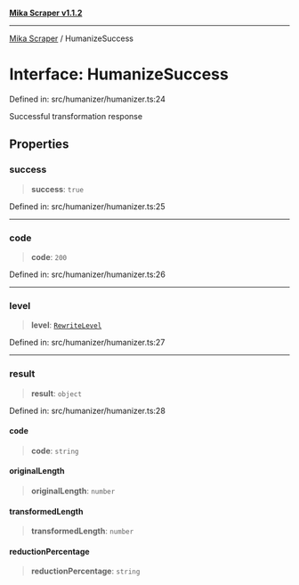 [**Mika Scraper v1.1.2**](../README.md)

***

[Mika Scraper](../README.md) / HumanizeSuccess

# Interface: HumanizeSuccess

Defined in: src/humanizer/humanizer.ts:24

Successful transformation response

## Properties

### success

> **success**: `true`

Defined in: src/humanizer/humanizer.ts:25

***

### code

> **code**: `200`

Defined in: src/humanizer/humanizer.ts:26

***

### level

> **level**: [`RewriteLevel`](../type-aliases/RewriteLevel.md)

Defined in: src/humanizer/humanizer.ts:27

***

### result

> **result**: `object`

Defined in: src/humanizer/humanizer.ts:28

#### code

> **code**: `string`

#### originalLength

> **originalLength**: `number`

#### transformedLength

> **transformedLength**: `number`

#### reductionPercentage

> **reductionPercentage**: `string`

